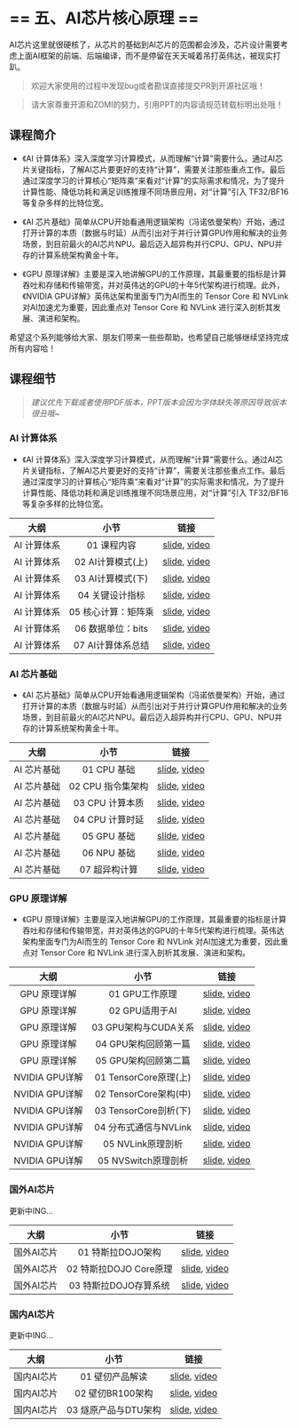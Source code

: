 <!--Copyright © ZOMI 适用于[License](https://github.com/chenzomi12/DeepLearningSystem)版权许可-->

# == 五、AI芯片核心原理 ==

AI芯片这里就很硬核了，从芯片的基础到AI芯片的范围都会涉及，芯片设计需要考虑上面AI框架的前端、后端编译，而不是停留在天天喊着吊打英伟达，被现实打趴。

> 欢迎大家使用的过程中发现bug或者勘误直接提交PR到开源社区哦！

> 请大家尊重开源和ZOMI的努力，引用PPT的内容请规范转载标明出处哦！

## 课程简介

- 《AI 计算体系》深入深度学习计算模式，从而理解“计算”需要什么。通过AI芯片关键指标，了解AI芯片要更好的支持“计算”，需要关注那些重点工作。最后通过深度学习的计算核心“矩阵乘”来看对“计算”的实际需求和情况，为了提升计算性能、降低功耗和满足训练推理不同场景应用，对“计算”引入 TF32/BF16 等复杂多样的比特位宽。

- 《AI 芯片基础》简单从CPU开始看通用逻辑架构（冯诺依曼架构）开始，通过打开计算的本质（数据与时延）从而引出对于并行计算GPU作用和解决的业务场景，到目前最火的AI芯片NPU。最后迈入超异构并行CPU、GPU、NPU并存的计算系统架构黄金十年。

- 《GPU 原理详解》主要是深入地讲解GPU的工作原理，其最重要的指标是计算吞吐和存储和传输带宽，并对英伟达的GPU的十年5代架构进行梳理。此外，《NVIDIA GPU详解》英伟达架构里面专门为AI而生的 Tensor Core 和 NVLink 对AI加速尤为重要，因此重点对 Tensor Core 和 NVLink 进行深入剖析其发展、演进和架构。

希望这个系列能够给大家、朋友们带来一些些帮助，也希望自己能够继续坚持完成所有内容哈！

## 课程细节

> *建议优先下载或者使用PDF版本，PPT版本会因为字体缺失等原因导致版本很丑哦~*

### AI 计算体系

- 《AI 计算体系》深入深度学习计算模式，从而理解“计算”需要什么。通过AI芯片关键指标，了解AI芯片要更好的支持“计算”，需要关注那些重点工作。最后通过深度学习的计算核心“矩阵乘”来看对“计算”的实际需求和情况，为了提升计算性能、降低功耗和满足训练推理不同场景应用，对“计算”引入 TF32/BF16 等复杂多样的比特位宽。

| 大纲 | 小节 | 链接|
|:--:|:--:|:--:|
| AI 计算体系 | 01 课程内容| [slide](./01_Foundation/01.introduction), [video](https://www.bilibili.com/video/BV1DX4y1D7PC/) |
| AI 计算体系 | 02 AI计算模式(上) | [slide](./01_Foundation/02.constraints.pdf), [video](https://www.bilibili.com/video/BV17x4y1T7Cn/) |
| AI 计算体系 | 03 AI计算模式(下) | [slide](./01_Foundation/03.mobile_parallel.pdf), [video](https://www.bilibili.com/video/BV1754y1M78X/) |
| AI 计算体系 | 04 关键设计指标| [slide](./01_Foundation/04.metrics.pdf), [video](https://www.bilibili.com/video/BV1qL411o7S9/) |
| AI 计算体系 | 05 核心计算：矩阵乘| [slide](./01_Foundation/05.matrix.pdf), [video](https://www.bilibili.com/video/BV1ak4y1h7mp/) |
| AI 计算体系 | 06 数据单位：bits | [slide](./01_Foundation/06.bit_width.pdf), [video](https://www.bilibili.com/video/BV1WT411k724/) |
| AI 计算体系 | 07 AI计算体系总结| [slide](./01_Foundation/07.summary.pdf), [video](https://www.bilibili.com/video/BV1j54y1T7ii/) |

### AI 芯片基础

- 《AI 芯片基础》简单从CPU开始看通用逻辑架构（冯诺依曼架构）开始，通过打开计算的本质（数据与时延）从而引出对于并行计算GPU作用和解决的业务场景，到目前最火的AI芯片NPU。最后迈入超异构并行CPU、GPU、NPU并存的计算系统架构黄金十年。

| 大纲 | 小节 | 链接|
|:--:|:--:|:--:|
| AI 芯片基础 | 01 CPU 基础| [slide](./02_ChipBase/01.cpu_base.pdf), [video](https://www.bilibili.com/video/BV1tv4y1V72f/) |
| AI 芯片基础 | 02 CPU 指令集架构 | [slide](./02_ChipBase/02.cpu_isa.pdf), [video](https://www.bilibili.com/video/BV1ro4y1W7xN/) |
| AI 芯片基础 | 03 CPU 计算本质| [slide](./02_ChipBase/03.cpu_data.pdf), [video](https://www.bilibili.com/video/BV17X4y1k7eF/) |
| AI 芯片基础 | 04 CPU 计算时延| [slide](./02_ChipBase/04.cpu_latency.pdf), [video](https://www.bilibili.com/video/BV1Qk4y1i7GT/) |
| AI 芯片基础 | 05 GPU 基础| [slide](./02_ChipBase/05.gpu.pdf), [video](https://www.bilibili.com/video/BV1sM411T72Q/) |
| AI 芯片基础 | 06 NPU 基础| [slide](./02_ChipBase/06.npu.pptx), [video](https://www.bilibili.com/video/BV1Rk4y1e77n/) |
| AI 芯片基础 | 07 超异构计算 | [slide](./02_ChipBase/07.future.pdf), [video](https://www.bilibili.com/video/BV1YM4y117VK) |

### GPU 原理详解

- 《GPU 原理详解》主要是深入地讲解GPU的工作原理，其最重要的指标是计算吞吐和存储和传输带宽，并对英伟达的GPU的十年5代架构进行梳理。英伟达架构里面专门为AI而生的 Tensor Core 和 NVLink 对AI加速尤为重要，因此重点对 Tensor Core 和 NVLink 进行深入剖析其发展、演进和架构。

| 大纲 | 小节 | 链接|
|:--:|:--:|:--:|
| GPU 原理详解 | 01 GPU工作原理 | [slide](./03_GPUBase/01.works.pdf), [video](https://www.bilibili.com/video/BV1bm4y1m7Ki/) |
| GPU 原理详解 | 02 GPU适用于AI| [slide](./03_GPUBase/02.principle.pdf), [video](https://www.bilibili.com/video/BV1Ms4y1N7RL/) |
| GPU 原理详解 | 03 GPU架构与CUDA关系| [slide](./03_GPUBase/03.base_concept.pdf), [video](https://www.bilibili.com/video/BV1Kk4y1Y7op/) |
| GPU 原理详解 | 04 GPU架构回顾第一篇| [slide](./03_GPUBase/04.fermi.pdf), [video](https://www.bilibili.com/video/BV1x24y1F7kY/) |
| GPU 原理详解 | 05 GPU架构回顾第二篇| [slide](./03_GPUBase/05.turing.pdf), [video](https://www.bilibili.com/video/BV1mm4y1C7fg/) |
| NVIDIA GPU详解 | 01 TensorCore原理(上) | [slide](./04_GPUDetail/01.basic_tc.pdf), [video](https://www.bilibili.com/video/BV1aL411a71w/) |
| NVIDIA GPU详解 | 02 TensorCore架构(中) | [slide](./04_GPUDetail/02.history_tc.pdf), [video](https://www.bilibili.com/video/BV1pL41187FH/) |
| NVIDIA GPU详解 | 03 TensorCore剖析(下) | [slide](./04_GPUDetail/03.deep_tc.pdf), [video](https://www.bilibili.com/video/BV1oh4y1J7B4/) |
| NVIDIA GPU详解 | 04 分布式通信与NVLink| [slide](./04_GPUDetail/04.basic_nvlink.pdf), [video](https://www.bilibili.com/video/BV1cV4y1r7Rz/) |
| NVIDIA GPU详解 | 05 NVLink原理剖析| [slide](./04_GPUDetail/05.deep_nvlink.pdf), [video](https://www.bilibili.com/video/BV1uP411X7Dr/) |
| NVIDIA GPU详解 | 05 NVSwitch原理剖析| [slide](./04_GPUDetail/06.deep_nvswitch.pdf), [video](https://www.bilibili.com/video/BV1uM4y1n7qd/) |

### 国外AI芯片

更新中ING...

| 大纲 | 小节 | 链接|
|:--:|:--:|:--:|
| 国外AI芯片 | 01 特斯拉DOJO架构| [slide](./05_NPU/01.DOJO_Arch.pdf), [video](https://www.bilibili.com/video/BV1Ro4y1M7n8/) |
| 国外AI芯片 | 02 特斯拉DOJO Core原理 | [slide](./05_NPU/02.DOJO_Detail.pdf), [video](https://www.bilibili.com/video/BV17o4y1N7Yn/) |
| 国外AI芯片 | 03 特斯拉DOJO存算系统| [slide](./05_NPU/03.DOJO_System.pdf), [video](https://www.bilibili.com/video/BV1Ez4y1e7zo/) |

### 国内AI芯片

更新中ING...

| 大纲 | 小节 | 链接|
|:--:|:--:|:--:|
| 国内AI芯片 | 01 壁仞产品解读 | [slide](./05_NPU/04.BR100_System.pdf), [video](https://www.bilibili.com/video/BV1QW4y1S75Y/) |
| 国内AI芯片 | 02 壁仞BR100架构| [slide](./05_NPU/05.BR100_Detail.pdf), [video](https://www.bilibili.com/video/BV1G14y1275T/) |
| 国内AI芯片 | 03 燧原产品与DTU架构 | [slide](./05_NPU/06.SUIYUAN_DTU.pdf), [video]() |
